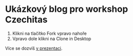 # Ukázkový blog pro workshop Czechitas

1. Klikni na tlačítko Fork vpravo nahoře
2. Vpravo dole klikni na Clone in Desktop

Více se dozvíš [v prezentaci](https://jnv.github.io/czechipub-2015-07/).
